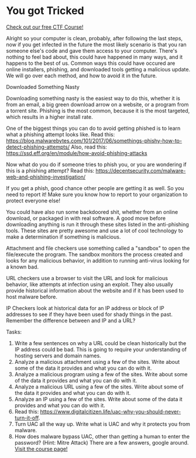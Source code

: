# You got Tricked

[Check out our free CTF Course!](https://academy.hoppersroppers.org/mod/page/view.php?id=924)

Alright so your computer is clean, probably, after following the last steps, now if you get infected in the future the most likely scenario is that you ran someone else's code and gave them access to your computer. There's nothing to feel bad about, this could have happened in many ways, and it happens to the best of us. Common ways this could have occured are online installers, phishing, and downloaded tools getting a malicious update. We will go over each method, and how to avoid it in the future. 


Downloaded Something Nasty

Downloading something nasty is the easiest way to do this, whether it is from an email, a big green download arrow on a website, or a program from a torrent site. Phishing is the most common, because it is the most targeted, which results in a higher install rate.

One of the biggest things you can do to avoid getting phished is to learn what a phishing attempt looks like. Read this: <https://blog.malwarebytes.com/101/2017/06/somethings-phishy-how-to-detect-phishing-attempts/>
Also, read this: <https://ssd.eff.org/en/module/how-avoid-phishing-attacks>

Now what do you do if someone tries to phish you, or you are wondering if this is a phishing attempt? Read this: <https://decentsecurity.com/malware-web-and-phishing-investigation/>

If you get a phish, good chance other people are getting it as well. So you need to report it! Make sure you know how to report to your organization to protect everyone else!

You could have also run some backdoored shit, whether from an online download, or packaged in with real software. A good move before downloading anything is run it through these sites listed in the anti-phishing tools. These sites are pretty awesome and use a lot of cool technology to make a determination if something is malicious. 

Attachment and file checkers use something called a "sandbox" to open the file/execute the program. The sandbox monitors the process created and looks for any malicious behavior, in addition to running anti-virus looking for a known bad. 

URL checkers use a browser to visit the URL and look for malicious behavior, like attempts at infection using an exploit. They also usually provide historical information about the website and if it has been used to host malware before.

IP Checkers look at historical data for an IP address or block of IP addresses to see if they have been used for shady things in the past. Remember the difference between and IP and a URL?

Tasks: 

1. Write a few sentences on why a URL could be clean historically but the IP address could be bad. This is going to require your understanding of hosting servers and domain names. 
2. Analyze a malicious attachment using a few of the sites. Write about some of the data it provides and what you can do with it.
3. Analyze a malicious program using a few of the sites. Write about some of the data it provides and what you can do with it.
4. Analyze a malicious URL using a few of the sites. Write about some of the data it provides and what you can do with it.
5. Analyze an IP using a few of the sites. Write about some of the data it provides and what you can do with it.
6. Read this: <https://www.digitalcitizen.life/uac-why-you-should-never-turn-it-off>. 
7. Turn UAC all the way up. Write what is UAC and why it protects you from malware.
8. How does malware bypass UAC, other than getting a human to enter the password? (Hint: Mitre Attack) There are a few answers, google around.
[Visit the course page!](https://academy.hoppersroppers.org/mod/assign/view.php?id=924)
